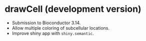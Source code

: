 # drawCell (development version)

* Submission to Bioconductor 3.14.
* Allow multiple coloring of subcellular locations.
* Improve shiny app with `shiny.semantic`.
